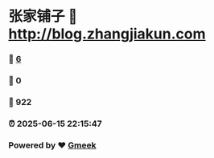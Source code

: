 # 张家铺子 :link: http://blog.zhangjiakun.com 
### :page_facing_up: [6](http://blog.zhangjiakun.com/tag.html) 
### :speech_balloon: 0 
### :hibiscus: 922 
### :alarm_clock: 2025-06-15 22:15:47 
### Powered by :heart: [Gmeek](https://github.com/Meekdai/Gmeek)
